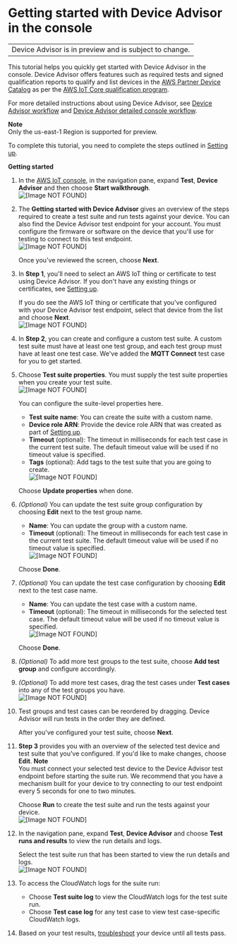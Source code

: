 # Getting started with Device Advisor in the console<a name="da-console-guide"></a>


|  | 
| --- |
| Device Advisor is in preview and is subject to change\. | 

This tutorial helps you quickly get started with Device Advisor in the console\. Device Advisor offers features such as required tests and signed qualification reports to qualify and list devices in the [AWS Partner Device Catalog](https://devices.amazonaws.com/) as per the [AWS IoT Core qualification program](https://aws.amazon.com/partners/dqp/)\.

For more detailed instructions about using Device Advisor, see [Device Advisor workflow](device-advisor-workflow.md) and [Device Advisor detailed console workflow](device-advisor-console-tutorial.md)\.

**Note**  
Only the us\-east\-1 Region is supported for preview\.

To complete this tutorial, you need to complete the steps outlined in [Setting up](device-advisor-setting-up.md)\.

**Getting started**

1. In the [AWS IoT console](https://console.aws.amazon.com/iot), in the navigation pane, expand **Test**, **Device Advisor** and then choose **Start walkthrough**\.  
![\[Image NOT FOUND\]](http://docs.aws.amazon.com/iot/latest/developerguide/images/da-console-gs.png)

1. The **Getting started with Device Advisor** gives an overview of the steps required to create a test suite and run tests against your device\. You can also find the Device Advisor test endpoint for your account\. You must configure the firmware or software on the device that you'll use for testing to connect to this test endpoint\.  
![\[Image NOT FOUND\]](http://docs.aws.amazon.com/iot/latest/developerguide/images/da-console-gs1.png)

   Once you've reviewed the screen, choose **Next**\.

1. In **Step 1**, you'll need to select an AWS IoT thing or certificate to test using Device Advisor\. If you don't have any existing things or certificates, see [Setting up](device-advisor-setting-up.md)\.

   If you do see the AWS IoT thing or certificate that you've configured with your Device Advisor test endpoint, select that device from the list and choose **Next**\.  
![\[Image NOT FOUND\]](http://docs.aws.amazon.com/iot/latest/developerguide/images/da-console-thing-certificate.png)

1. In **Step 2**, you can create and configure a custom test suite\. A custom test suite must have at least one test group, and each test group must have at least one test case\. We've added the **MQTT Connect** test case for you to get started\.

1. Choose **Test suite properties**\. You must supply the test suite properties when you create your test suite\.  
![\[Image NOT FOUND\]](http://docs.aws.amazon.com/iot/latest/developerguide/images/da-console-step1.png)

   You can configure the suite\-level properties here\.
   + **Test suite name**: You can create the suite with a custom name\.
   + **Device role ARN**: Provide the device role ARN that was created as part of [Setting up](device-advisor-setting-up.md)\.
   + **Timeout** \(optional\): The timeout in milliseconds for each test case in the current test suite\. The default timeout value will be used if no timeout value is specified\.
   + **Tags** \(optional\): Add tags to the test suite that you are going to create\.  
![\[Image NOT FOUND\]](http://docs.aws.amazon.com/iot/latest/developerguide/images/da-test-suite-properties-1.png)

   Choose **Update properties** when done\.

1. *\(Optional\)* You can update the test suite group configuration by choosing **Edit** next to the test group name\.
   + **Name**: You can update the group with a custom name\.
   + **Timeout** \(optional\): The timeout in milliseconds for each test case in the current test suite\. The default timeout value will be used if no timeout value is specified\.  
![\[Image NOT FOUND\]](http://docs.aws.amazon.com/iot/latest/developerguide/images/da-console-test-suite-config.png)

   Choose **Done**\.

1. *\(Optional\)* You can update the test case configuration by choosing **Edit** next to the test case name\.
   + **Name**: You can update the test case with a custom name\.
   + **Timeout** \(optional\): The timeout in milliseconds for the selected test case\. The default timeout value will be used if no timeout value is specified\.  
![\[Image NOT FOUND\]](http://docs.aws.amazon.com/iot/latest/developerguide/images/da-console-test-case-config.png)

   Choose **Done**\.

1. *\(Optional\)* To add more test groups to the test suite, choose **Add test group** and configure accordingly\.

1. *\(Optional\)* To add more test cases, drag the test cases under **Test cases** into any of the test groups you have\.  
![\[Image NOT FOUND\]](http://docs.aws.amazon.com/iot/latest/developerguide/images/da-console-drag.png)

1. Test groups and test cases can be reordered by dragging\. Device Advisor will run tests in the order they are defined\.

   After you've configured your test suite, choose **Next**\.

1. **Step 3** provides you with an overview of the selected test device and test suite that you've configured\. If you'd like to make changes, choose **Edit**\.
**Note**  
You must connect your selected test device to the Device Advisor test endpoint before starting the suite run\. We recommend that you have a mechanism built for your device to try connecting to our test endpoint every 5 seconds for one to two minutes\.

   Choose **Run** to create the test suite and run the tests against your device\.  
![\[Image NOT FOUND\]](http://docs.aws.amazon.com/iot/latest/developerguide/images/da-run-tests.png)

1. In the navigation pane, expand **Test**, **Device Advisor** and choose **Test runs and results** to view the run details and logs\.

   Select the test suite run that has been started to view the run details and logs\.  
![\[Image NOT FOUND\]](http://docs.aws.amazon.com/iot/latest/developerguide/images/da-console-runs-results.png)

1. To access the CloudWatch logs for the suite run:
   + Choose **Test suite log** to view the CloudWatch logs for the test suite run\.
   + Choose **Test case log** for any test case to view test case\-specific CloudWatch logs\.

1. Based on your test results, [troubleshoot](https://docs.aws.amazon.com/iot/latest/developerguide/iot_troubleshooting.html#device-advisor-troubleshooting) your device until all tests pass\.